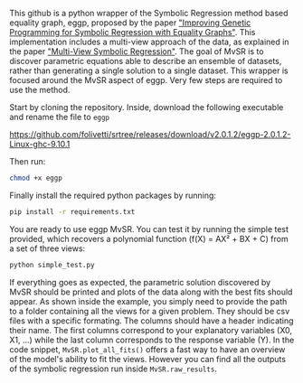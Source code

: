 This github is a python wrapper of the Symbolic Regression method based equality graph, eggp, proposed by the paper ["Improving Genetic Programming for Symbolic Regression with Equality Graphs"](https://arxiv.org/abs/2501.17848). This implementation includes a multi-view approach of the data, as explained in the paper ["Multi-View Symbolic Regression"](https://arxiv.org/abs/2402.04298). The goal of MvSR is to discover parametric equations able to describe an ensemble of datasets, rather than generating a single solution to a single dataset. This wrapper is focused around the MvSR aspect of eggp. Very few steps are required to use the method.


Start by cloning the repository. Inside, download the following executable and rename the file to ```eggp```


https://github.com/folivetti/srtree/releases/download/v2.0.1.2/eggp-2.0.1.2-Linux-ghc-9.10.1

Then run:
```sh
chmod +x eggp
```


Finally install the required python packages by running:

```sh
pip install -r requirements.txt
```

You are ready to use eggp MvSR. You can test it by running the simple test provided, which recovers a polynomial function (f(X) = AX² + BX + C) from a set of three views:


```sh
python simple_test.py
```

If everything goes as expected, the parametric solution discovered by MvSR should be printed and plots of the data along with the best fits should appear. 
As shown inside the example, you simply need to provide the path to a folder containing all the views for a given problem. They should be csv files with a specific formating. The columns should have a header indicating their name. The first columns correspond to your explanatory variables (X0, X1, ...) while the last column corresponds to the response variable (Y). In the code snippet, ```MvSR.plot_all_fits()``` offers a fast way to have an overview of the model's ability to fit the views. However you can find all the outputs of the symbolic regression run inside `MvSR.raw_results`.

